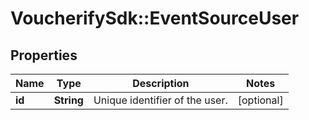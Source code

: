 # VoucherifySdk::EventSourceUser

## Properties

| Name | Type | Description | Notes |
| ---- | ---- | ----------- | ----- |
| **id** | **String** | Unique identifier of the user. | [optional] |

